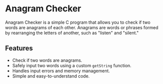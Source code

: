 # Anagram Checker

Anagram Checker is a simple C program that allows you to check if two words are anagrams of each other. Anagrams are words or phrases formed by rearranging the letters of another, such as "listen" and "silent."

## Features
- Check if two words are anagrams.
- Safely input two words using a custom `getString` function.
- Handles input errors and memory management.
- Simple and easy-to-understand code.